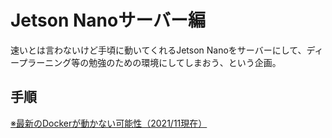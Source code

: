 # Jetson Nanoサーバー編

速いとは言わないけど手頃に動いてくれるJetson Nanoをサーバーにして、ディープラーニング等の勉強のための環境にしてしまおう、という企画。

## 手順

[※最新のDockerが動かない可能性（2021/11現在）](latest_docker.html)

